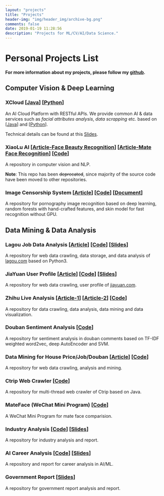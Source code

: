```yaml
---
layout: "projects"
title: "Projects"
header-img: "img/header_img/archive-bg.png"
comments: false
date: 2019-01-19 11:28:56
description: "Projects for ML/CV/AI/Data Science."
---
```

# Personal Projects List
**For more information about my projects, please follow my [github](https://github.com/lucasxlu).**

## Computer Vision & Deep Learning

### XCloud [[Java](https://github.com/lucasxlu/CVLH.git)] [[Python](https://github.com/lucasxlu/XCloud.git)]
An AI Cloud Platform with RESTful APIs. We provide common AI & data services such as *facial attributes analysis*, *data scrapping* etc. based on [[Java](https://github.com/lucasxlu/CVLH.git)] and [[Python](https://github.com/lucasxlu/XCloud.git)].

Technical details can be found at this [Slides](../about/Presentation.pdf).

### XiaoLu AI [[Article-Face Beauty Recognition](https://zhuanlan.zhihu.com/p/29399781)] [[Article-Mate Face Recognition](https://zhuanlan.zhihu.com/p/35135539)] [[Code](https://github.com/lucasxlu/XiaoLuAI.git)]
A repository in computer vision and NLP.

**Note**: This repo has been ~~deprecated~~, since majority of the source code have been moved to other repositories.

### Image Censorship System [[Article](https://zhuanlan.zhihu.com/p/29016317)] [[Code](https://github.com/lucasxlu/XiaoLuAI/tree/master/imgguarder)] [[Document](./ImageCensor_DocumentV0.1.pdf)]
A repository for pornography image recognition based on deep learning, random forests with hand-crafted features, and skin model for fast recognition without GPU.


## Data Mining & Data Analysis

### Lagou Job Data Analysis [[Article](https://www.zhihu.com/question/36132174/answer/94392659)] [[Code](https://github.com/lucasxlu/LagouJob.git)] [[Slides](LagouJob.pdf)]
A repository for web data crawling, data storage, and data analysis of [lagou.com](https://www.lagou.com) based on Python3.

### JiaYuan User Profile [[Article](https://zhuanlan.zhihu.com/p/24515034)] [[Code](https://github.com/lucasxlu/JiaYuan.git)] [[Slides](JiaYuan.pdf)]
A repository for web data crawling, user profile of [jiayuan.com](http://www.jiayuan.com/).

### Zhihu Live Analysis [[Article-1](https://zhuanlan.zhihu.com/p/30514792)] [[Article-2](https://zhuanlan.zhihu.com/p/31651544)] [[Code](https://github.com/lucasxlu/ZhihuDataDriven.git)]
A repository for data crawling, data analysis, data mining and data visualization.

### Douban Sentiment Analysis [[Code](https://github.com/lucasxlu/XiaoLuAI/tree/master/nlp)]
A repository for sentiment analysis in douban comments based on TF-IDF weighted word2vec, deep AutoEncoder and SVM.

### Data Mining for House Price/Job/Douban [[Article](https://zhuanlan.zhihu.com/p/28954770)] [[Code](https://github.com/lucasxlu/DataHouse.git)]
A repository for web data crawling, analysis and mining.

### Ctrip Web Crawler [[Code](https://github.com/lucasxlu/CtripPro.git)]
A repository for multi-thread web crawler of Ctrip based on Java.

### MateFace (WeChat Mini Program) [[Code](https://github.com/lucasxlu/mateface.git)]
A WeChat Mini Program for mate face comparision.

### Industry Analysis [[Code](https://github.com/lucasxlu/DataHouse.git)] [[Slides](./IndustryReport.pdf)]
A repository for industry analysis and report.

### AI Career Analysis [[Code](https://github.com/lucasxlu/DataHouse.git)] [[Slides](./MLJob.pdf)]
A repository and report for career analysis in AI/ML.

### Government Report [[Slides](./GovReport.pdf)]
A repository for government report analysis and report.